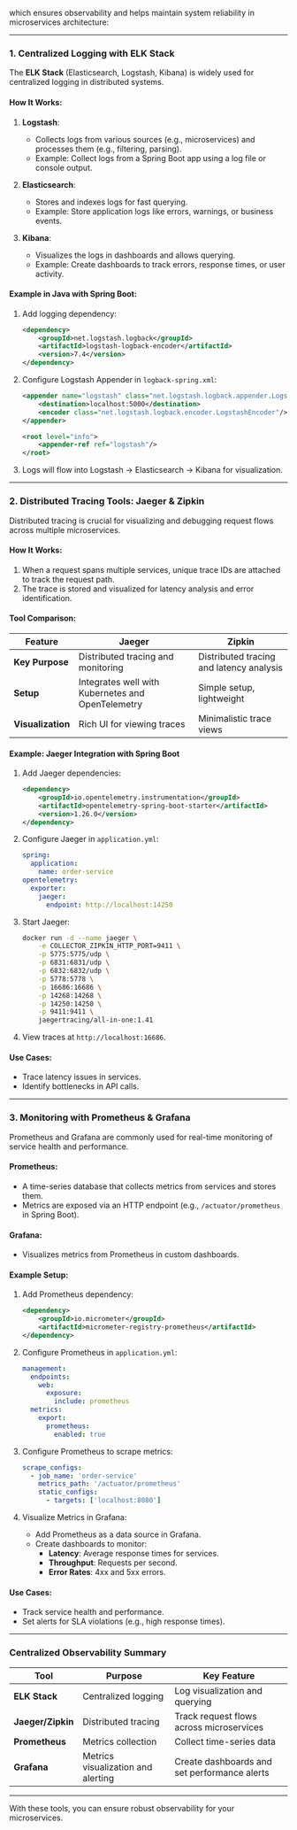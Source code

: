 which ensures observability and helps maintain system reliability in microservices architecture:

---

### **1. Centralized Logging with ELK Stack**
The **ELK Stack** (Elasticsearch, Logstash, Kibana) is widely used for centralized logging in distributed systems.

#### **How It Works**:
1. **Logstash**:
   - Collects logs from various sources (e.g., microservices) and processes them (e.g., filtering, parsing).
   - Example: Collect logs from a Spring Boot app using a log file or console output.

2. **Elasticsearch**:
   - Stores and indexes logs for fast querying.
   - Example: Store application logs like errors, warnings, or business events.

3. **Kibana**:
   - Visualizes the logs in dashboards and allows querying.
   - Example: Create dashboards to track errors, response times, or user activity.

#### **Example in Java with Spring Boot**:
1. Add logging dependency:
   ```xml
   <dependency>
       <groupId>net.logstash.logback</groupId>
       <artifactId>logstash-logback-encoder</artifactId>
       <version>7.4</version>
   </dependency>
   ```

2. Configure Logstash Appender in `logback-spring.xml`:
   ```xml
   <appender name="logstash" class="net.logstash.logback.appender.LogstashTcpSocketAppender">
       <destination>localhost:5000</destination>
       <encoder class="net.logstash.logback.encoder.LogstashEncoder"/>
   </appender>

   <root level="info">
       <appender-ref ref="logstash"/>
   </root>
   ```

3. Logs will flow into Logstash → Elasticsearch → Kibana for visualization.

---

### **2. Distributed Tracing Tools: Jaeger & Zipkin**
Distributed tracing is crucial for visualizing and debugging request flows across multiple microservices.

#### **How It Works**:
1. When a request spans multiple services, unique trace IDs are attached to track the request path.
2. The trace is stored and visualized for latency analysis and error identification.

#### **Tool Comparison**:
| **Feature**    | **Jaeger**                                | **Zipkin**                                |
|-----------------|-------------------------------------------|-------------------------------------------|
| **Key Purpose** | Distributed tracing and monitoring        | Distributed tracing and latency analysis  |
| **Setup**       | Integrates well with Kubernetes and OpenTelemetry | Simple setup, lightweight                |
| **Visualization** | Rich UI for viewing traces               | Minimalistic trace views                  |

#### **Example: Jaeger Integration with Spring Boot**
1. Add Jaeger dependencies:
   ```xml
   <dependency>
       <groupId>io.opentelemetry.instrumentation</groupId>
       <artifactId>opentelemetry-spring-boot-starter</artifactId>
       <version>1.26.0</version>
   </dependency>
   ```

2. Configure Jaeger in `application.yml`:
   ```yaml
   spring:
     application:
       name: order-service
   opentelemetry:
     exporter:
       jaeger:
         endpoint: http://localhost:14250
   ```

3. Start Jaeger:
   ```bash
   docker run -d --name jaeger \
       -e COLLECTOR_ZIPKIN_HTTP_PORT=9411 \
       -p 5775:5775/udp \
       -p 6831:6831/udp \
       -p 6832:6832/udp \
       -p 5778:5778 \
       -p 16686:16686 \
       -p 14268:14268 \
       -p 14250:14250 \
       -p 9411:9411 \
       jaegertracing/all-in-one:1.41
   ```

4. View traces at `http://localhost:16686`.

#### **Use Cases**:
- Trace latency issues in services.
- Identify bottlenecks in API calls.

---

### **3. Monitoring with Prometheus & Grafana**
Prometheus and Grafana are commonly used for real-time monitoring of service health and performance.

#### **Prometheus**:
- A time-series database that collects metrics from services and stores them.
- Metrics are exposed via an HTTP endpoint (e.g., `/actuator/prometheus` in Spring Boot).

#### **Grafana**:
- Visualizes metrics from Prometheus in custom dashboards.

#### **Example Setup**:
1. Add Prometheus dependency:
   ```xml
   <dependency>
       <groupId>io.micrometer</groupId>
       <artifactId>micrometer-registry-prometheus</artifactId>
   </dependency>
   ```

2. Configure Prometheus in `application.yml`:
   ```yaml
   management:
     endpoints:
       web:
         exposure:
           include: prometheus
     metrics:
       export:
         prometheus:
           enabled: true
   ```

3. Configure Prometheus to scrape metrics:
   ```yaml
   scrape_configs:
     - job_name: 'order-service'
       metrics_path: '/actuator/prometheus'
       static_configs:
         - targets: ['localhost:8080']
   ```

4. Visualize Metrics in Grafana:
   - Add Prometheus as a data source in Grafana.
   - Create dashboards to monitor:
     - **Latency**: Average response times for services.
     - **Throughput**: Requests per second.
     - **Error Rates**: 4xx and 5xx errors.

#### **Use Cases**:
- Track service health and performance.
- Set alerts for SLA violations (e.g., high response times).

---

### **Centralized Observability Summary**
| **Tool**         | **Purpose**                           | **Key Feature**                              |
|-------------------|---------------------------------------|----------------------------------------------|
| **ELK Stack**     | Centralized logging                  | Log visualization and querying               |
| **Jaeger/Zipkin** | Distributed tracing                  | Track request flows across microservices     |
| **Prometheus**    | Metrics collection                   | Collect time-series data                     |
| **Grafana**       | Metrics visualization and alerting   | Create dashboards and set performance alerts |

---

With these tools, you can ensure robust observability for your microservices.